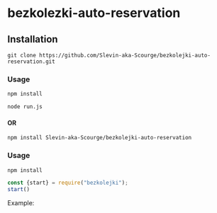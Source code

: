 # bezkolezki-auto-reservation
## Installation

    git clone https://github.com/Slevin-aka-Scourge/bezkolejki-auto-reservation.git

### Usage 

```sh
npm install
```
```sh
node run.js
```
#### OR
    npm install Slevin-aka-Scourge/bezkolejki-auto-reservation

### Usage

```sh
npm install
```

```js
const {start} = require("bezkolejki");
start()
```

Example:

```js

```
